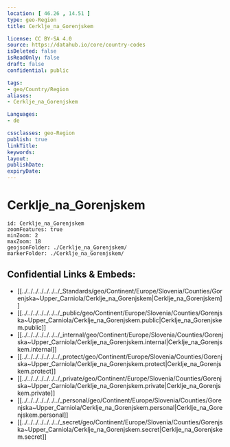 ```yaml
---
location: [ 46.26 , 14.51 ] 
type: geo-Region
title: Cerklje_na_Gorenjskem

license: CC BY-SA 4.0
source: https://datahub.io/core/country-codes
isDeleted: false
isReadOnly: false
draft: false
confidential: public

tags:
- geo/Country/Region
aliases:
- Cerklje_na_Gorenjskem

Languages:
- de

cssclasses: geo-Region
publish: true
linkTitle: 
keywords: 
layout: 
publishDate: 
expiryDate: 
---
```


# Cerklje_na_Gorenjskem

```leaflet
id: Cerklje_na_Gorenjskem
zoomFeatures: true 
minZoom: 2 
maxZoom: 18
geojsonFolder: ./Cerklje_na_Gorenjskem/
markerFolder: ./Cerklje_na_Gorenjskem/
```


## Confidential Links & Embeds: 
- [[../../../../../../../_Standards/geo/Continent/Europe/Slovenia/Counties/Gorenjska~Upper_Carniola/Cerklje_na_Gorenjskem|Cerklje_na_Gorenjskem]] 
- [[../../../../../../../_public/geo/Continent/Europe/Slovenia/Counties/Gorenjska~Upper_Carniola/Cerklje_na_Gorenjskem.public|Cerklje_na_Gorenjskem.public]] 
- [[../../../../../../../_internal/geo/Continent/Europe/Slovenia/Counties/Gorenjska~Upper_Carniola/Cerklje_na_Gorenjskem.internal|Cerklje_na_Gorenjskem.internal]] 
- [[../../../../../../../_protect/geo/Continent/Europe/Slovenia/Counties/Gorenjska~Upper_Carniola/Cerklje_na_Gorenjskem.protect|Cerklje_na_Gorenjskem.protect]] 
- [[../../../../../../../_private/geo/Continent/Europe/Slovenia/Counties/Gorenjska~Upper_Carniola/Cerklje_na_Gorenjskem.private|Cerklje_na_Gorenjskem.private]] 
- [[../../../../../../../_personal/geo/Continent/Europe/Slovenia/Counties/Gorenjska~Upper_Carniola/Cerklje_na_Gorenjskem.personal|Cerklje_na_Gorenjskem.personal]] 
- [[../../../../../../../_secret/geo/Continent/Europe/Slovenia/Counties/Gorenjska~Upper_Carniola/Cerklje_na_Gorenjskem.secret|Cerklje_na_Gorenjskem.secret]] 

